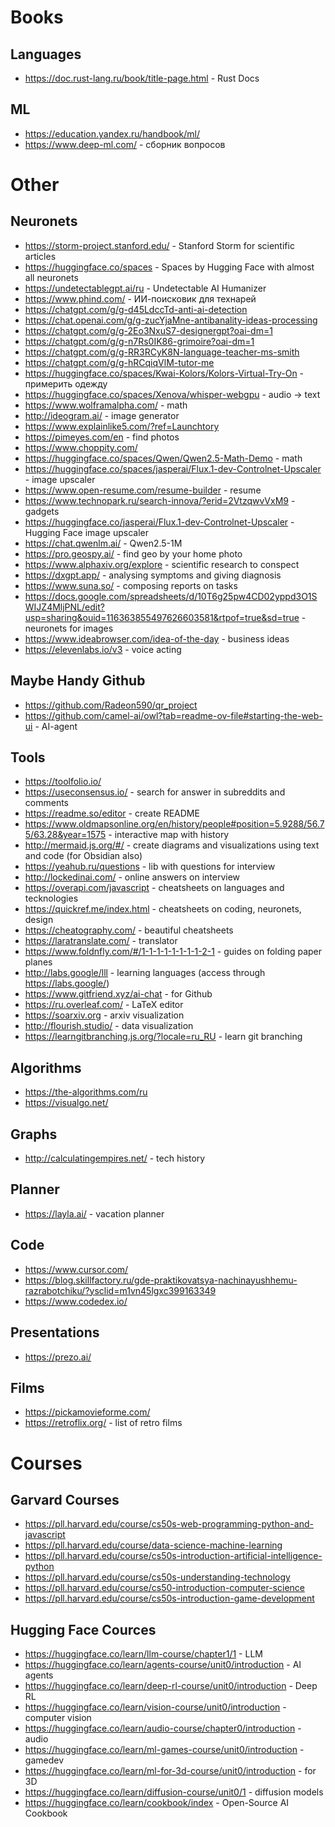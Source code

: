 # Books
## Languages
- https://doc.rust-lang.ru/book/title-page.html - Rust Docs

## ML
- https://education.yandex.ru/handbook/ml/
- https://www.deep-ml.com/ - сборник вопросов

# Other
## Neuronets
- https://storm-project.stanford.edu/ - Stanford Storm for scientific articles
- https://huggingface.co/spaces - Spaces by Hugging Face with almost all neuronets
- https://undetectablegpt.ai/ru - Undetectable AI Humanizer
- https://www.phind.com/ - ИИ-поисковик для технарей
- https://chatgpt.com/g/g-d45LdccTd-anti-ai-detection
- https://chat.openai.com/g/g-zucYjaMne-antibanality-ideas-processing
- https://chatgpt.com/g/g-2Eo3NxuS7-designergpt?oai-dm=1
- https://chatgpt.com/g/g-n7Rs0IK86-grimoire?oai-dm=1
- https://chatgpt.com/g/g-RR3RCyK8N-language-teacher-ms-smith
- https://chatgpt.com/g/g-hRCqiqVlM-tutor-me
- https://huggingface.co/spaces/Kwai-Kolors/Kolors-Virtual-Try-On - примерить одежду
- https://huggingface.co/spaces/Xenova/whisper-webgpu - audio -> text
- https://www.wolframalpha.com/ - math
- http://ideogram.ai/ - image generator
- https://www.explainlike5.com/?ref=Launchtory
- https://pimeyes.com/en - find photos
- https://www.choppity.com/
- https://huggingface.co/spaces/Qwen/Qwen2.5-Math-Demo - math
- https://huggingface.co/spaces/jasperai/Flux.1-dev-Controlnet-Upscaler - image upscaler
- https://www.open-resume.com/resume-builder - resume
- https://www.technopark.ru/search-innova/?erid=2VtzqwvVxM9 - gadgets
- https://huggingface.co/jasperai/Flux.1-dev-Controlnet-Upscaler - Hugging Face image upscaler
- https://chat.qwenlm.ai/ - Qwen2.5-1M
- https://pro.geospy.ai/ - find geo by your home photo
- https://www.alphaxiv.org/explore - scientific research to conspect
- https://dxgpt.app/ - analysing symptoms and giving diagnosis
- https://www.suna.so/ - composing reports on tasks
- https://docs.google.com/spreadsheets/d/10T6g25pw4CD02yppd3O1SWIJZ4MljPNL/edit?usp=sharing&ouid=116363855497626603581&rtpof=true&sd=true - neuronets for images
- https://www.ideabrowser.com/idea-of-the-day - business ideas
- https://elevenlabs.io/v3 - voice acting

## Maybe Handy Github
- https://github.com/Radeon590/qr_project
- https://github.com/camel-ai/owl?tab=readme-ov-file#starting-the-web-ui - AI-agent

## Tools
- https://toolfolio.io/
- https://useconsensus.io/ - search for answer in subreddits and comments
- https://readme.so/editor - create README
- https://www.oldmapsonline.org/en/history/people#position=5.9288/56.75/63.28&year=1575 - interactive map with history
- http://mermaid.js.org/#/ - create diagrams and visualizations using text and code (for Obsidian also)
- https://yeahub.ru/questions - lib with questions for interview
- http://lockedinai.com/ - online answers on interview
- https://overapi.com/javascript - cheatsheets on languages and tecknologies
- https://quickref.me/index.html - cheatsheets on coding, neuronets, design
- https://cheatography.com/ - beautiful cheatsheets
- https://laratranslate.com/ - translator
- https://www.foldnfly.com/#/1-1-1-1-1-1-1-1-2-1 - guides on folding paper planes
- http://labs.google/lll - learning languages (access through https://labs.google/)
- https://www.gitfriend.xyz/ai-chat - for Github
- https://ru.overleaf.com/ - LaTeX editor
- https://soarxiv.org - arxiv visualization
- http://flourish.studio/ - data visualization
- https://learngitbranching.js.org/?locale=ru_RU - learn git branching

## Algorithms
- https://the-algorithms.com/ru
- https://visualgo.net/

## Graphs
- http://calculatingempires.net/ - tech history

## Planner
- https://layla.ai/ - vacation planner

## Code
- https://www.cursor.com/
- https://blog.skillfactory.ru/gde-praktikovatsya-nachinayushhemu-razrabotchiku/?ysclid=m1vn45lgxc399163349
- https://www.codedex.io/

## Presentations
- https://prezo.ai/

## Films
- https://pickamovieforme.com/
- https://retroflix.org/ - list of retro films

# Courses
## Garvard Courses
- https://pll.harvard.edu/course/cs50s-web-programming-python-and-javascript
- https://pll.harvard.edu/course/data-science-machine-learning
- https://pll.harvard.edu/course/cs50s-introduction-artificial-intelligence-python
- https://pll.harvard.edu/course/cs50s-understanding-technology
- https://pll.harvard.edu/course/cs50-introduction-computer-science
- https://pll.harvard.edu/course/cs50s-introduction-game-development

## Hugging Face Cources
- https://huggingface.co/learn/llm-course/chapter1/1 - LLM
- https://huggingface.co/learn/agents-course/unit0/introduction - AI agents
- https://huggingface.co/learn/deep-rl-course/unit0/introduction - Deep RL
- https://huggingface.co/learn/vision-course/unit0/introduction - computer vision
- https://huggingface.co/learn/audio-course/chapter0/introduction - audio
- https://huggingface.co/learn/ml-games-course/unit0/introduction - gamedev
- https://huggingface.co/learn/ml-for-3d-course/unit0/introduction - for 3D
- https://huggingface.co/learn/diffusion-course/unit0/1 - diffusion models
- https://huggingface.co/learn/cookbook/index - Open-Source AI Cookbook


